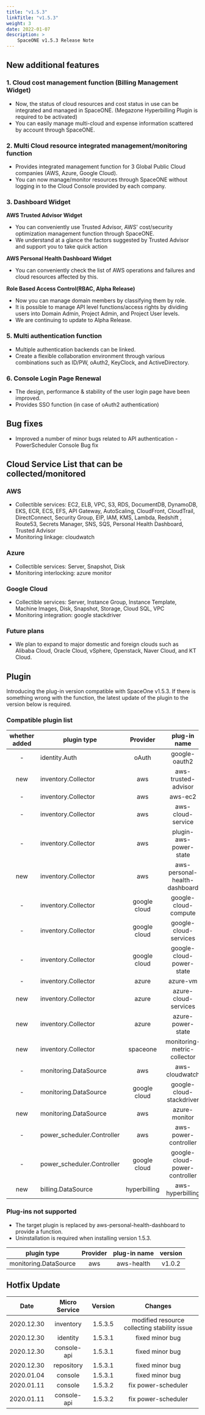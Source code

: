 ```yaml
---
title: "v1.5.3"
linkTitle: "v1.5.3"
weight: 3
date: 2022-01-07
description: >
    SpaceONE v1.5.3 Release Note
---
```


## New additional features

### 1. Cloud cost management function (Billing Management Widget)

- Now, the status of cloud resources and cost status in use can be integrated and managed in SpaceONE. (Megazone Hyperbilling Plugin is required to be activated)
- You can easily manage multi-cloud and expense information scattered by account through SpaceONE.


### 2. Multi Cloud resource integrated management/monitoring function

- Provides integrated management function for 3 Global Public Cloud companies (AWS, Azure, Google Cloud).
- You can now manage/monitor resources through SpaceONE without logging in to the Cloud Console provided by each company.


### 3. Dashboard Widget

**AWS Trusted Advisor Widget**

- You can conveniently use Trusted Advisor, AWS' cost/security optimization management function through SpaceONE.
- We understand at a glance the factors suggested by Trusted Advisor and support you to take quick action


**AWS Personal Health Dashboard Widget**

- You can conveniently check the list of AWS operations and failures and cloud resources affected by this.



**Role Based Access Control(RBAC, Alpha Release)**

- Now you can manage domain members by classifying them by role.
- It is possible to manage API level functions/access rights by dividing users into Domain Admin, Project Admin, and Project User levels.
- We are continuing to update to Alpha Release.


### 5. Multi authentication function

- Multiple authentication backends can be linked.
- Create a flexible collaboration environment through various combinations such as ID/PW, oAuth2, KeyClock, and ActiveDirectory.

### 6. Console Login Page Renewal

- The design, performance & stability of the user login page have been improved.
- Provides SSO function (in case of oAuth2 authentication)

## Bug fixes

- Improved a number of minor bugs related to API authentication
-PowerScheduler Console Bug fix


## Cloud Service List that can be collected/monitored

### AWS
- Collectible services: EC2, ELB, VPC, S3, RDS, DocumentDB, DynamoDB, EKS, ECR, ECS, EFS, API Gateway, AutoScaling, CloudFront, CloudTrail, DirectConnect, Security Group, EIP, IAM, KMS, Lambda, Redshift , Route53, Secrets Manager, SNS, SQS, Personal Health Dashboard, Trusted Advisor
- Monitoring linkage: cloudwatch

### Azure
- Collectible services: Server, Snapshot, Disk
- Monitoring interlocking: azure monitor

### Google Cloud
- Collectible services: Server, Instance Group, Instance Template, Machine Images, Disk, Snapshot, Storage, Cloud SQL, VPC
- Monitoring integration: google stackdriver

### Future plans
- We plan to expand to major domestic and foreign clouds such as Alibaba Cloud, Oracle Cloud, vSphere, Openstack, Naver Cloud, and KT Cloud.


## Plugin
Introducing the plug-in version compatible with SpaceOne v1.5.3.
If there is something wrong with the function, the latest update of the plugin to the version below is required.

### Compatible plugin list

| whether added | plugin type                |   Provider   |         plug-in name          | version |
|:-------------:|----------------------------|:------------:|:-----------------------------:|:-------:|
|       -       | identity.Auth              |    oAuth     |         google-oauth2         |  v1.1   |
|      new      | inventory.Collector        |     aws      |      aws-trusted-advisor      |  v1.1   |
|       -       | inventory.Collector        |     aws      |            aws-ec2            |  v1.7   |
|       -       | inventory.Collector        |     aws      |       aws-cloud-service       |  v1.5   |
|       -       | inventory.Collector        |     aws      |    plugin-aws-power-state     |  v1.3   |
|      new      | inventory.Collector        |     aws      | aws-personal-health-dashboard |  v1.0   |
|       -       | inventory.Collector        | google cloud |     google-cloud-compute      |  v1.2   |
|       -       | inventory.Collector        | google cloud |     google-cloud-services     |  v1.1   |
|       -       | inventory.Collector        | google cloud |   google-cloud-power-state    |  v1.0   |
|       -       | inventory.Collector        |    azure     |           azure-vm            |  v1.2   |
|      new      | inventory.Collector        |    azure     |     azure-cloud-services      |  v1.0   |
|      new      | inventory.Collector        |    azure     |       azure-power-state       |  v1.0   |
|      new      | inventory.Collector        |   spaceone   |  monitoring-metric-collector  |  v1.0   |
|       -       | monitoring.DataSource      |     aws      |        aws-cloudwatch         |  v1.1   |
|       -       | monitoring.DataSource      | google cloud |   google-cloud-stackdriver    | v1.0.2  |
|      new      | monitoring.DataSource      |     aws      |         azure-monitor         |  v1.0   |
|       -       | power_scheduler.Controller |     aws      |     aws-power-controller      |  v1.0   |
|       -       | power_scheduler.Controller | google cloud | google-cloud-power-controller | v1.0.1  |
|      new      | billing.DataSource         | hyperbilling |       aws-hyperbilling        | v1.0.2  |


### Plug-ins not supported
- The target plugin is replaced by aws-personal-health-dashboard to provide a function.
- Uninstallation is required when installing version 1.5.3.

| plugin type           | Provider | plug-in name | version |
|-----------------------|:--------:|:------------:|:-------:|
| monitoring.DataSource |   aws    |  aws-health  | v1.0.2  |

## Hotfix Update
| Date       | Micro Service | Version |                   Changes                    |
|------------|:-------------:|:-------:|:--------------------------------------------:|
| 2020.12.30 |   inventory   | 1.5.3.5 | modified resource collecting stability issue |
| 2020.12.30 |   identity    | 1.5.3.1 |               fixed minor bug                |
| 2020.12.30 |  console-api  | 1.5.3.1 |               fixed minor bug                |
| 2020.12.30 |  repository   | 1.5.3.1 |               fixed minor bug                |
| 2020.01.04 |    console    | 1.5.3.1 |               fixed minor bug                |
| 2020.01.11 |    console    | 1.5.3.2 |             fix power-scheduler              |
| 2020.01.11 |  console-api  | 1.5.3.2 |             fix power-scheduler              |

